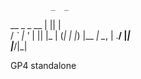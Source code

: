              _  _   
  __ _ _ __ | || |  
 / _` | '_ \| || |_ 
| (_| | |_) |__   _|
 \__, | .__/   |_|  
 |___/|_|           



GP4 standalone
